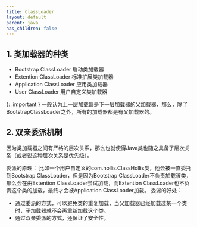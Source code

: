 ```yaml
---
title: ClassLoader
layout: default
parent: java
has_children: false
---
```


## 1. 类加载器的种类
- Bootstrap ClassLoader 启动类加载器  
- Extention ClassLoader 标准扩展类加载器    
- Application ClassLoader 应用类加载器  
- User ClassLoader 用户自定义类加载器  

{: .important }
一般认为上一层加载器是下一层加载器的父加载器，那么，除了BootstrapClassLoader之外，所有的加载器都是有父加载器的。



## 2. 双亲委派机制

因为类加载器之间有严格的层次关系，那么也就使得Java类也随之具备了层次关系（或者说这种层次关系是优先级）。    

委派的原理：
比如一个用户自定义的com.hollis.ClassHollis类，他会被一直委托到Bootstrap ClassLoader，但是因为Bootstrap ClassLoader不负责加载该类，那么会在由Extention ClassLoader尝试加载，而Extention ClassLoader也不负责这个类的加载，最终才会被Application ClassLoader加载。
委派的好处：
- 通过委派的方式，可以避免类的重复加载，当父加载器已经加载过某一个类时，子加载器就不会再重新加载这个类。
- 通过双亲委派的方式，还保证了安全性。